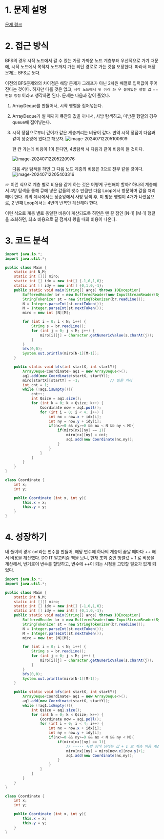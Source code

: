 # 1. 문제 설명

[문제 링크](https://www.acmicpc.net/problem/2178)

# 2. 접근 방식 

BFS의 경우 시작 노드에서 갈 수 있는 가장 가까운 노드 계층부터 우선적으로 가기 때문에, 시작 노드에서 목적지 노드까지 가는 최단 경로로 가는 것을 보장한다. 따라서 해당 문제는 BFS로 푼다. 

이전의 BFS문제와의 차이점은 해당 문제가 그래프가 아닌 2차원 배열로 입력값이 주어진다는 것이다. 하지만 다를 것은 없고, 
`시작 노드에서 위 아래 좌 우 붙어있는 행렬 값` == `인접 정점` 이라고 생각하면 된다. 문제는 다음과 같이 풀었다. 

1. ArrayDeque를 만들어서, 시작 행렬을 집어넣는다.

2. ArrayDeque가 빌 때까지 큐안의 값을 꺼내서, 사방 탐색하고, 미방문 행렬의 경우 queue에 집어넣는다.

3. 시작 정점으로부터 깊이가 같은 계층끼리는 비용이 같다. 
   만약 시작 정점이 다음과 같이 정중앙에 있다고 해보자.
   ![image-20240712205100609](https://github.com/user-attachments/assets/9da5a81f-5484-4ea5-ac91-253130569081)

   한 칸 가는데 비용이 1이 든다면, 4방탐색 시 다음과 같이 비용이 들 것이다. 

   ![image-20240712205220976](https://github.com/user-attachments/assets/e32ac28a-8a89-4296-a8ad-9300d6ed04b5)


   다음 4방 탐색을 하면 그 다음 노드 계층의 비용은 3으로 전부 같을 것이다.
   ![image-20240712205403316](https://github.com/user-attachments/assets/a456fd30-49b4-4770-b42e-30a7f7a4de85)


☞ 이런 식으로 계층 별로 비용을 같게 하는 것은 어떻게 구현해야 할까? 
하나의 계층에서 4방 탐색을 통해 큐에 넣은 값들의 갯수 만큼만 다음 Loop에서 방문하며 값을 처리해야 한다. 
위의 예시에서는 정중앙에서 사방 탐색 후, 미 방문 행렬이 4개가 나왔음으로, 2 번째 Loop에서는 4번의 반복만 계산해야 한다. 

이런 식으로 계층 별로 동일한 비용이 계산되도록 하면은 맨 끝 점인 [N-1] [M-1] 행렬을 조회하면, 최소 비용으로 끝 점까지 왔을 때의 비용이 나온다. 

# 3. 코드 분석

```java
import java.io.*;
import java.util.*;

public class Main {
    static int N,M;
    static int [][] miro;
    static int [] idx = new int[] {-1,0,1,0};
    static int [] idy = new int[] {0,1,0,-1};
    public static void main(String[] args) throws IOException{
        BufferedReader br = new BufferedReader(new InputStreamReader(System.in));
        StringTokenizer st = new StringTokenizer(br.readLine());
        N = Integer.parseInt(st.nextToken());
        M = Integer.parseInt(st.nextToken());
        miro = new int [N][M];

        for (int i = 0; i < N; i++) {
            String s = br.readLine();
            for (int j = 0; j < M; j++) {
                miro[i][j] = Character.getNumericValue(s.charAt(j));
            }
        }
        bfs(0,0);
        System.out.println(miro[N-1][M-1]);
    }

    public static void bfs(int startX, int startY){
        ArrayDeque<Coordinate> aq1 = new ArrayDeque<>();
        aq1.add(new Coordinate(startX, startY));
        miro[startX][startY] = -1;              // 방문 처리
        int cnt = 1;
        while (!aq1.isEmpty()){
            cnt++;
            int Qsize = aq1.size();
            for (int k = 0; k < Qsize; k++) {
                Coordinate now = aq1.poll();
                for (int i = 0; i < 4; i++) {
                    int nx = now.x + idx[i];
                    int ny = now.y + idy[i];
                    if(nx>=0 && ny>=0 && nx < N && ny < M){
                        if(miro[nx][ny] == 1){
                            miro[nx][ny] = cnt;
                            aq1.add(new Coordinate(nx,ny));
                        }
                    }
                }
            }
        }
    }
}

class Coordinate {
    int x;
    int y;

    public Coordinate (int x, int y){
        this.x = x;
        this.y = y;
    }
}
```



# 4. 성장하기 

내 풀이의 경우 cnt라는 변수를 만들어, 해당 변수에 하나의 계층이 끝날 때마다 ++ 해서 비용을 계산했다. DO IT 알고리즘 책을 보니,  현재 조회 중인 행렬값 + 1 로 비용을 계산해서, 번거로이 변수를 할당하고, 변수에 ++이 되는 시점을 고민할 필요가 없게 되었다.  

```java
import java.io.*;
import java.util.*;

public class Main {
    static int N,M;
    static int [][] miro;
    static int [] idx = new int[] {-1,0,1,0};
    static int [] idy = new int[] {0,1,0,-1};
    public static void main(String[] args) throws IOException{
        BufferedReader br = new BufferedReader(new InputStreamReader(System.in));
        StringTokenizer st = new StringTokenizer(br.readLine());
        N = Integer.parseInt(st.nextToken());
        M = Integer.parseInt(st.nextToken());
        miro = new int [N][M];

        for (int i = 0; i < N; i++) {
            String s = br.readLine();
            for (int j = 0; j < M; j++) {
                miro[i][j] = Character.getNumericValue(s.charAt(j));
            }
        }
        bfs(0,0);
        System.out.println(miro[N-1][M-1]);
    }

    public static void bfs(int startX, int startY){
        ArrayDeque<Coordinate> aq1 = new ArrayDeque<>();
        aq1.add(new Coordinate(startX, startY));
        while (!aq1.isEmpty()){
            int Qsize = aq1.size();
            for (int k = 0; k < Qsize; k++) {
                Coordinate now = aq1.poll();
                for (int i = 0; i < 4; i++) {
                    int nx = now.x + idx[i];
                    int ny = now.y + idy[i];
                    if(nx>=0 && ny>=0 && nx < N && ny < M){
                        if(miro[nx][ny] == 1){
                            // ----- 사방 탐색 당하는 값 + 1 로 계층 비용 계산 ------
                            miro[nx][ny] = miro[now.x][now.y]+1;
                            aq1.add(new Coordinate(nx,ny));
                        }
                    }
                }
            }
        }
    }
}

class Coordinate {
    int x;
    int y;

    public Coordinate (int x, int y){
        this.x = x;
        this.y = y;
    }
}
```

